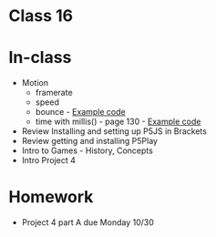 # Class 16

# In-class

* Motion 
	* framerate
	* speed
	* bounce - [Example code](http://alpha.editor.p5js.org/2sman/sketches/SJ6-yRCT-)
	* time with millis() - page 130 - [Example code](http://alpha.editor.p5js.org/2sman/sketches/ryoksa0pZ)
* Review Installing and setting up P5JS in Brackets
* Review getting and installing P5Play
* Intro to Games - History, Concepts
* Intro Project 4

# Homework 
* Project 4 part A due Monday 10/30
